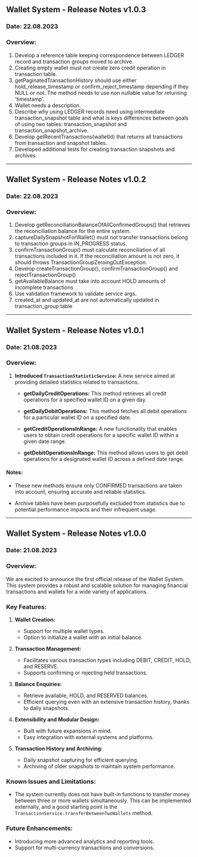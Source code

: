 ## **Wallet System - Release Notes v1.0.3**

### **Date:** 22.08.2023

### **Overview:**

1. Develop a reference table keeping correspondence between LEDGER record and transaction groups moved to archive.
2. Creating empty wallet must not create zero credit operation in transaction table.
3. getPaginatedTransactionHistory should use either hold_release_timestamp or confirm_reject_timestamp depending if they NULL or not. The method needs to use non nullable value for returning 'timestamp'.
4. Wallet needs a description.
5. Describe why using LEDGER records need using intermediate transaction_snapshot table and what is keys differences between goals of using two tables: transaction_snapshot and transaction_snapshot_archive.
6. Develop getRecentTransactions(walletId) that returns all transactions from transaction and snapshot tables.
7. Developed additional tests for creating transaction snapshots and archives.

---

## **Wallet System - Release Notes v1.0.2**

### **Date:** 22.08.2023

### **Overview:**

1. Develop getReconciliationBalanceOfAllConfirmedGroups() that retrieves the reconciliation balance for the entire system.
2. captureDailySnapshotForWallet() must not transfer transactions belong to transaction groups in IN_PROGRESS status.
3. confirmTransactionGroup() must calculate reconciliation of all transactions included in it. If the reconciliation amount is not zero, it should throws TransactionGroupZeroingOutException.
4. Develop createTransactionGroup(), confirmTransactionGroup() and rejectTransactionGroup()
5. getAvailableBalance must take into account HOLD amounts of incomplete transactions
6. Use validation framework to validate service args.
7. created_at and updated_at are not automatically updated in transaction_group table

---

## **Wallet System - Release Notes v1.0.1**

### **Date:** 21.08.2023

### **Overview:**

1. **Introduced `TransactionStatisticService`:** A new service aimed at providing detailed statistics related to
   transactions.

    - **getDailyCreditOperations:** This method retrieves all credit operations for a specified wallet ID on a given
      day.

    - **getDailyDebitOperations:** This method fetches all debit operations for a particular wallet ID on a specified
      date.

    - **getCreditOperationsInRange:** A new functionality that enables users to obtain credit operations for a specific
      wallet ID within a given date range.

    - **getDebitOperationsInRange:** This method allows users to get debit operations for a designated wallet ID across
      a defined date range.

#### Notes:

- These new methods ensure only CONFIRMED transactions are taken into account, ensuring accurate and reliable
  statistics.

- Archive tables have been purposefully excluded from statistics due to potential performance impacts and their
  infrequent usage.

---

## **Wallet System - Release Notes v1.0.0**

### **Date:** 21.08.2023

### **Overview:**

We are excited to announce the first official release of the Wallet System. This system provides a robust and scalable
solution for managing financial transactions and wallets for a wide variety of applications.

### **Key Features:**

1. **Wallet Creation:**
    - Support for multiple wallet types.
    - Option to initialize a wallet with an initial balance.

2. **Transaction Management:**
    - Facilitates various transaction types including DEBIT, CREDIT, HOLD, and RESERVE.
    - Supports confirming or rejecting held transactions.

3. **Balance Enquiries:**
    - Retrieve available, HOLD, and RESERVED balances.
    - Efficient querying even with an extensive transaction history, thanks to daily snapshots.

4. **Extensibility and Modular Design:**
    - Built with future expansions in mind.
    - Easy integration with external systems and platforms.

5. **Transaction History and Archiving:**
    - Daily snapshot capturing for efficient querying.
    - Archiving of older snapshots to maintain system performance.

### **Known Issues and Limitations:**

- The system currently does not have built-in functions to transfer money between three or more wallets simultaneously.
  This can be implemented externally, and a good starting point is the `TransactionService.transferBetweenTwoWallets`
  method.

### **Future Enhancements:**

- Introducing more advanced analytics and reporting tools.
- Support for multi-currency transactions and conversions.
